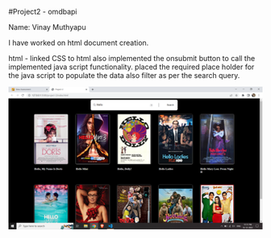 #Project2 - omdbapi

Name: Vinay Muthyapu

I have worked on html document creation.

html - linked CSS to html also implemented the onsubmit button to call the implemented java script functionality.
       placed the required place holder for the java script to populate the data also filter as per the search query.

![image info](../project-2/Project2_Output.png)